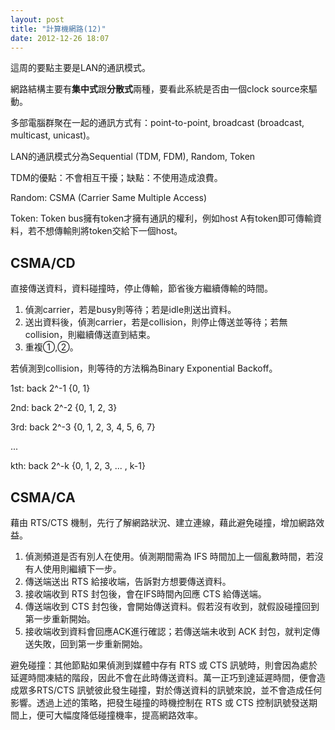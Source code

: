 ```yaml
---
layout: post
title: "計算機網路(12)"
date: 2012-12-26 18:07
---
```

這周的要點主要是LAN的通訊模式。

網路結構主要有**集中式**跟**分散式**兩種，要看此系統是否由一個clock source來驅動。

多部電腦群聚在一起的通訊方式有：point-to-point, broadcast (broadcast, multicast, unicast)。

LAN的通訊模式分為Sequential (TDM, FDM), Random, Token

TDM的優點：不會相互干擾；缺點：不使用造成浪費。

Random: CSMA (Carrier Same Multiple Access)

Token: Token bus擁有token才擁有通訊的權利，例如host A有token即可傳輸資料，若不想傳輸則將token交給下一個host。

## CSMA/CD
直接傳送資料，資料碰撞時，停止傳輸，節省後方繼續傳輸的時間。

1. 偵測carrier，若是busy則等待；若是idle則送出資料。
2. 送出資料後，偵測carrier，若是collision，則停止傳送並等待；若無collision，則繼續傳送直到結束。
3. 重複①,②。

若偵測到collision，則等待的方法稱為Binary Exponential Backoff。

1st:    back 2^-1    {0, 1}

2nd:    back 2^-2    {0, 1, 2, 3}

3rd:    back 2^-3    {0, 1, 2, 3, 4, 5, 6, 7}

...

kth:    back 2^-k    {0, 1, 2, 3, ... , k-1}

## CSMA/CA
藉由 RTS/CTS 機制，先行了解網路狀況、建立連線，藉此避免碰撞，增加網路效益。

1. 偵測頻道是否有別人在使用。偵測期間需為 IFS 時間加上一個亂數時間，若沒有人使用則繼續下一步。
2. 傳送端送出 RTS 給接收端，告訴對方想要傳送資料。
3. 接收端收到 RTS 封包後，會在IFS時間內回應 CTS 給傳送端。
4. 傳送端收到 CTS 封包後，會開始傳送資料。假若沒有收到，就假設碰撞回到第一步重新開始。
5. 接收端收到資料會回應ACK進行確認；若傳送端未收到 ACK 封包，就判定傳送失敗，回到第一步重新開始。

避免碰撞：其他節點如果偵測到媒體中存有 RTS 或 CTS 訊號時，則會因為處於延遲時間凍結的階段，因此不會在此時傳送資料。萬一正巧到達延遲時間，便會造成眾多RTS/CTS 訊號彼此發生碰撞，對於傳送資料的訊號來說，並不會造成任何影響。透過上述的策略，把發生碰撞的時機控制在 RTS 或 CTS 控制訊號發送期間上，便可大幅度降低碰撞機率，提高網路效率。

